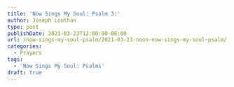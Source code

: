 ```yaml
---
title: 'Now Sings My Soul: Psalm 3:'
author: Joseph Louthan
type: post
publishDate: 2021-03-23T12:00:00-06:00
url: /now-sings-my-soul-psalm/2021-03-23-noon-now-sings-my-soul-psalm/
categories:
  - Prayers
tags:
  - 'Now Sings My Soul: Psalms'
draft: true
---
```

<div style="font-variant: small-caps;">

</div>
    
